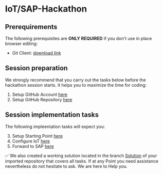 # IoT/SAP-Hackathon

## Prerequirements

The following prerequisites are **ONLY REQUIRED** if you don't use in place browser editing:
- Git Client: [download link](https://git-scm.com/download/)

## Session preparation

We strongly recommend that you carry out the tasks below before the hackathon session starts. It helps you to maximize the time for coding:

1. Setup GitHub Account [here](/01_SetupGitHubAccount.md)<br>
2. Setup GitHub Repository [here](/02_SetupGitHubRepo.md)

## Session implementation tasks

The following impleentation tasks will expect you:

3. Setup Starting Point [here](/03_SetupStartingPoint.md)
4. Configure IoT [here](/04_ConfigureIoT.md)
5. Forward to SAP [here](/05_ForwardSAP.md)

:white_check_mark: We also created a working solution located in the branch [Solution](https://github.com/DevOps-Gilde/S1_Code_AzureDevOps/tree/Solution) of your imported repository that covers all tasks. 
If at any Point you need assistance nevertheless do not hesitate to ask. We are here to Help you.
